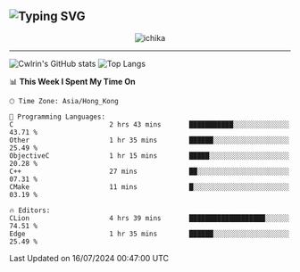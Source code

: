 ![Typing SVG](https://readme-typing-svg.demolab.com?font=Jost&size=24&pause=1000&color=7799EE&vCenter=true&multiline=true&random=false&width=435&height=100&lines=Hi+there;I'm+Sakurakouji+Nanaha;You+can+also+tell+me+Cwlrin%E2%98%86)
---
<p align="center">
  <img src="https://image.cwlrin.wiki/images/2024/06/17/Happy-Birthday2023---.png" alt="ichika" border="0" />
</p>

---
![Cwlrin's GitHub stats](https://github-readme-stats.vercel.app/api?username=cwlrin&show_icons=true&theme=buefy)
![Top Langs](https://github-readme-stats.vercel.app/api/top-langs/?username=cwlrin&layout=compact&hide=html,css)

<!--START_SECTION:waka-->
📊 **This Week I Spent My Time On** 

```text
🕑︎ Time Zone: Asia/Hong_Kong

💬 Programming Languages: 
C                        2 hrs 43 mins       ███████████░░░░░░░░░░░░░░   43.71 % 
Other                    1 hr 35 mins        ██████░░░░░░░░░░░░░░░░░░░   25.49 % 
ObjectiveC               1 hr 15 mins        █████░░░░░░░░░░░░░░░░░░░░   20.28 % 
C++                      27 mins             ██░░░░░░░░░░░░░░░░░░░░░░░   07.31 % 
CMake                    11 mins             █░░░░░░░░░░░░░░░░░░░░░░░░   03.19 % 

🔥 Editors: 
CLion                    4 hrs 39 mins       ███████████████████░░░░░░   74.51 % 
Edge                     1 hr 35 mins        ██████░░░░░░░░░░░░░░░░░░░   25.49 % 
```


 Last Updated on 16/07/2024 00:47:00 UTC
<!--END_SECTION:waka-->
